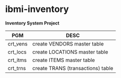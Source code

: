 # ibmi-inventory
<b>Inventory System Project</b>

| PGM      | DESC |
| -------- | ------- |
| crt_vens | create VENDORS master table       |
| crt_locs | create LOCATIONS master table     |
| crt_itms | create ITEMS master table         |
| crt_trns | create TRANS (transactions) table |
